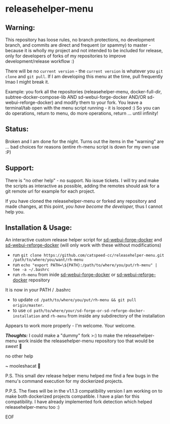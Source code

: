 # releasehelper-menu 

## Warning:
This repository has loose rules, no branch protections, no development branch, and commits are direct and frequent (or spammy) to master - because it is wholly my project and not intended to be included for release, only for developers of forks of my repositories to improve development/release workflow :)

There will be no `current version` - the `current version` is whatever you `git clone` and `git pull`. If I am developing this menu at the time, pull frequently lmao I might break it.

Example: you fork all the repositories (releasehelper-menu, docker-full-dir, subtree-docker-compose-lib AND sd-webui-forge-docker AND/OR sd-webui-reforge-docker) and modify them to your fork. You leave a terminal/tab open with the menu script running - it is looped :) So you can do operations, return to menu, do more operations, return ... until infinity!

## Status:
Broken and I am done for the night. Turns out the items in the "warning" are ... bad choices for reasons (entire rh-menu script is down for my own use :P)

## Support:

There is "no other help" - no support. No issue tickets. I will try and make the scripts as interactive as possible, adding the remotes should ask for a git remote url for example for each project.

If you have cloned the releasehelper-menu or forked any repository and made changes, at this point, _you have become the developer,_ thus I cannot help you.

## Installation & Usage:

An interactive custom release helper script for [sd-webui-forge-docker](https://github.com/catspeed-cc/sd-webui-forge-docker) and [sd-webui-reforge-docker](https://github.com/catspeed-cc/sd-webui-reforge-docker) (will only work with these without modifications)

- run `git clone https://github.com/catspeed-cc/releasehelper-menu.git /path/to/where/you/want/rh-menu`
- run `echo "export PATH=\${PATH}:/path/to/where/you/put/rh-menu" | tee -a ~/.bashrc`
- run `rh-menu` from inide [sd-webui-forge-docker](https://github.com/catspeed-cc/sd-webui-forge-docker) or [sd-webui-reforge-docker](https://github.com/catspeed-cc/sd-webui-reforge-docker) repository

It is now in your PATH / .bashrc

- to update `cd /path/to/where/you/put/rh-menu && git pull origin/master`.
- to use `cd path/to/where/your/sd-forge-or-sd-reforge-docker-installation` and `rh-menu` from inside any subdirectory of the installation

Appears to work more properly - I'm welcome. Your welcome.

**_Thoughts:_** I could make a "dummy" fork >:) to make the releasehelper-menu work inside the releasehelper-menu repository too that would be _sweet_ 🍻

no other help

~ mooleshacat 🍻

P.S. This small dev release helper menu helped me find a few bugs in the menu's command execution for my dockerized projects.

P.P.S. The fixes will be in the v1.1.3 compatibility version I am working on to make both dockerized projects compatible. I have a plan for this compatibility. I have already implemented fork detection which helped releasehelper-menu too :)

EOF
